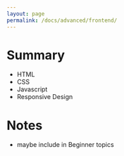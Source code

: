 ```yaml
---
layout: page
permalink: /docs/advanced/frontend/
---
```


# Summary
- HTML
- CSS
- Javascript
- Responsive Design

# Notes
- maybe include in Beginner topics
